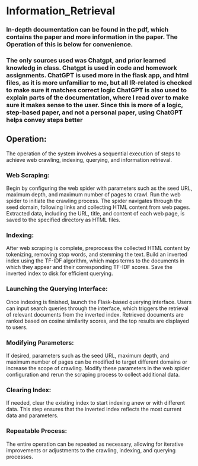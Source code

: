 # Information_Retrieval
### In-depth documentation can be found in the pdf, which contains the paper and more information in the paper. The Operation of this is below for convenience. 

### The only sources used was Chatgpt, and prior learned knowledg in class. Chatgpt is used in code and homework assignments. ChatGPT is used more in the flask app, and html files, as it is more unfamiliar to me, but all IR-related is checked to make sure it matches correct logic ChatGPT is also used to explain parts of the documentation, where I read over to make sure it makes sense to the user. Since this is more of a logic, step-based paper, and not a personal paper, using ChatGPT helps convey steps better

## Operation:
The operation of the system involves a sequential execution of steps to achieve web crawling, indexing, querying, and information retrieval.
### Web Scraping:
Begin by configuring the web spider with parameters such as the seed URL, maximum depth, and maximum number of pages to crawl.
Run the web spider to initiate the crawling process. The spider navigates through the seed domain, following links and collecting HTML content from web pages.
Extracted data, including the URL, title, and content of each web page, is saved to the specified directory as HTML files.
### Indexing:
After web scraping is complete, preprocess the collected HTML content by tokenizing, removing stop words, and stemming the text.
Build an inverted index using the TF-IDF algorithm, which maps terms to the documents in which they appear and their corresponding TF-IDF scores.
Save the inverted index to disk for efficient querying.
### Launching the Querying Interface:
Once indexing is finished, launch the Flask-based querying interface.
Users can input search queries through the interface, which triggers the retrieval of relevant documents from the inverted index.
Retrieved documents are ranked based on cosine similarity scores, and the top results are displayed to users.
### Modifying Parameters:
If desired, parameters such as the seed URL, maximum depth, and maximum number of pages can be modified to target different domains or increase the scope of crawling.
Modify these parameters in the web spider configuration and rerun the scraping process to collect additional data.
### Clearing Index:
If needed, clear the existing index to start indexing anew or with different data.
This step ensures that the inverted index reflects the most current data and parameters.
### Repeatable Process:
The entire operation can be repeated as necessary, allowing for iterative improvements or adjustments to the crawling, indexing, and querying processes.
